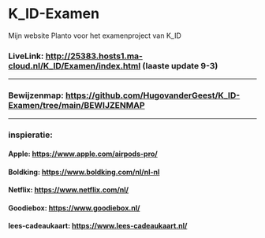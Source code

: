 # K_ID-Examen
Mijn website Planto voor het examenproject van K_ID 

### LiveLink: http://25383.hosts1.ma-cloud.nl/K_ID/Examen/index.html (laaste update 9-3)

--------------

### Bewijzenmap: https://github.com/HugovanderGeest/K_ID-Examen/tree/main/BEWIJZENMAP


--------------

### inspieratie: 
#### Apple: https://www.apple.com/airpods-pro/ 
#### Boldking: https://www.boldking.com/nl/nl-nl
#### Netflix: https://www.netflix.com/nl/ 
#### Goodiebox: https://www.goodiebox.nl/
#### lees-cadeaukaart:  https://www.lees-cadeaukaart.nl/

